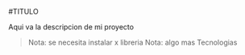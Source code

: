 #TITULO

Aqui va la descripcion de mi proyecto

>Nota: se necesita instalar x libreria
>Nota: algo mas
Tecnologias 
